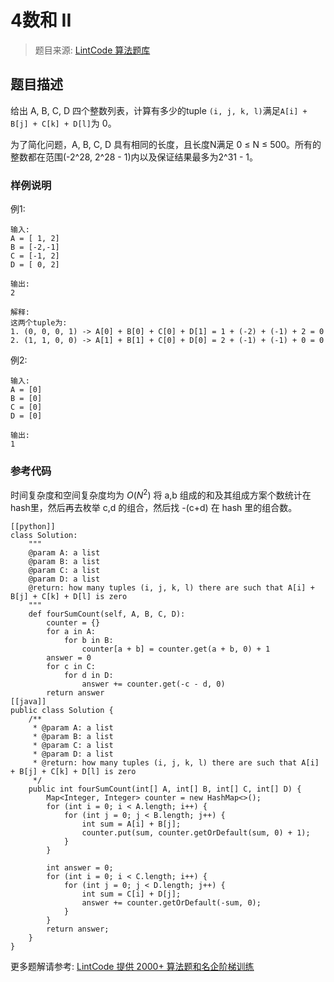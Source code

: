 # 4数和 II
 > 题目来源: [LintCode 算法题库](https://www.lintcode.com/problem/4sum-ii/?utm_source=sc-github-wzz)
 ## 题目描述
 给出 A, B, C, D 四个整数列表，计算有多少的tuple `(i, j, k, l)`满足`A[i] + B[j] + C[k] + D[l]`为 0。

为了简化问题，A, B, C, D 具有相同的长度，且长度N满足 0 ≤ N ≤ 500。所有的整数都在范围(-2^28, 2^28 - 1)内以及保证结果最多为2^31 - 1。
 ### 样例说明
 例1:
```
输入:
A = [ 1, 2]
B = [-2,-1]
C = [-1, 2]
D = [ 0, 2]

输出:
2

解释:
这两个tuple为:
1. (0, 0, 0, 1) -> A[0] + B[0] + C[0] + D[1] = 1 + (-2) + (-1) + 2 = 0
2. (1, 1, 0, 0) -> A[1] + B[1] + C[0] + D[0] = 2 + (-1) + (-1) + 0 = 0
```
例2:
```
输入:
A = [0]
B = [0]
C = [0]
D = [0]

输出:
1
```

 ### 参考代码
 时间复杂度和空间复杂度均为 $O(N^2)$
将 a,b 组成的和及其组成方案个数统计在hash里，然后再去枚举 c,d 的组合，然后找 -(c+d) 在 hash 里的组合数。
```
[[python]]
class Solution:
    """
    @param A: a list
    @param B: a list
    @param C: a list
    @param D: a list
    @return: how many tuples (i, j, k, l) there are such that A[i] + B[j] + C[k] + D[l] is zero
    """
    def fourSumCount(self, A, B, C, D):
        counter = {}
        for a in A:
            for b in B:
                counter[a + b] = counter.get(a + b, 0) + 1
        answer = 0
        for c in C:
            for d in D:
                answer += counter.get(-c - d, 0)
        return answer
[[java]]
public class Solution {
    /**
     * @param A: a list
     * @param B: a list
     * @param C: a list
     * @param D: a list
     * @return: how many tuples (i, j, k, l) there are such that A[i] + B[j] + C[k] + D[l] is zero
     */
    public int fourSumCount(int[] A, int[] B, int[] C, int[] D) {
        Map<Integer, Integer> counter = new HashMap<>();
        for (int i = 0; i < A.length; i++) {
            for (int j = 0; j < B.length; j++) {
                int sum = A[i] + B[j];
                counter.put(sum, counter.getOrDefault(sum, 0) + 1);
            }
        }
        
        int answer = 0;
        for (int i = 0; i < C.length; i++) {
            for (int j = 0; j < D.length; j++) {
                int sum = C[i] + D[j];
                answer += counter.getOrDefault(-sum, 0);
            }
        }
        return answer;
    }
}
```
 更多题解请参考: [LintCode 提供 2000+ 算法题和名企阶梯训练](https://www.lintcode.com/problem/?utm_source=sc-github-wzz)